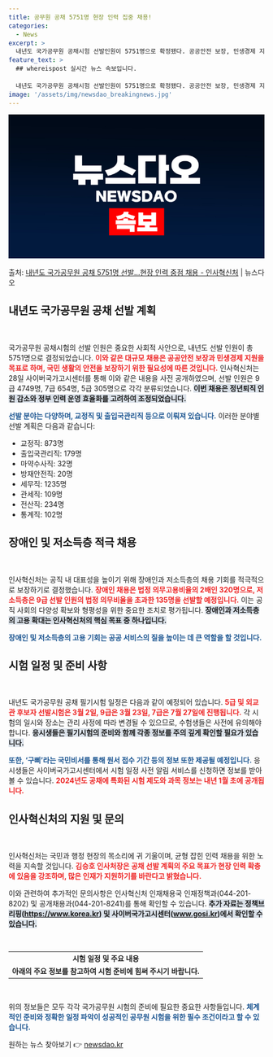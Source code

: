 ```yaml
---
title: 공무원 공채 5751명 현장 인력 집중 채용!
categories:
  - News
excerpt: >
  내년도 국가공무원 공채시험 선발인원이 5751명으로 확정됐다. 공공안전 보장, 민생경제 지원 등 국민 생활과…
feature_text: >
  ## whereispost 실시간 뉴스 속보입니다.

  내년도 국가공무원 공채시험 선발인원이 5751명으로 확정됐다. 공공안전 보장, 민생경제 지원 등 국민 생활과…
image: '/assets/img/newsdao_breakingnews.jpg'
---
```


![뉴스다오 속보](/assets/img/newsdao_breakingnews.jpg)

<p>출처: <a href="https://newsdao.kr/2889" rel="dofollow">내년도 국가공무원 공채 5751명 선발…현장 인력 중점 채용 - 인사혁신처</a> | 뉴스다오</p>

<h2 data-ke-size="size26">내년도 국가공무원 공채 선발 계획</h2>

<p data-ke-size="size16">&nbsp;</p>

국가공무원 공채시험의 선발 인원은 중요한 사회적 사안으로, 내년도 선발 인원이 총 5751명으로 결정되었습니다. <b><span style="color: #ee2323;">이와 같은 대규모 채용은 공공안전 보장과 민생경제 지원을 목표로 하며, 국민 생활의 안전을 보장하기 위한 필요성에 따른 것입니다.</span></b> 인사혁신처는 28일 사이버국가고시센터를 통해 이와 같은 내용을 사전 공개하였으며, 선발 인원은 9급 4749명, 7급 654명, 5급 305명으로 각각 분류되었습니다. <b><span style="background-color: #21538527;">이번 채용은 정년퇴직 인원 감소와 정부 인력 운영 효율화를 고려하여 조정되었습니다.</span></b> 

<b><span style="color: #1a5490;">선발 분야는 다양하며, 교정직 및 출입국관리직 등으로 이뤄져 있습니다.</span></b> 이러한 분야별 선발 계획은 다음과 같습니다: 
<ul>
    <li>교정직: 873명</li>
    <li>출입국관리직: 179명</li>
    <li>마약수사직: 32명</li>
    <li>방재안전직: 20명</li>
    <li>세무직: 1235명</li>
    <li>관세직: 109명</li>
    <li>전산직: 234명</li>
    <li>통계직: 102명</li>
</ul>

<h2 data-ke-size="size26">장애인 및 저소득층 적극 채용</h2>

<p data-ke-size="size16">&nbsp;</p>

인사혁신처는 공직 내 대표성을 높이기 위해 장애인과 저소득층의 채용 기회를 적극적으로 보장하기로 결정했습니다. <b><span style="color: #ee2323;">장애인 채용은 법정 의무고용비율의 2배인 320명으로, 저소득층은 9급 선발 인원의 법정 의무비율을 초과한 135명을 선발할 예정입니다.</span></b> 이는 공직 사회의 다양성 확보와 형평성을 위한 중요한 조치로 평가됩니다. <b><span style="background-color: #21538527;">장애인과 저소득층의 고용 확대는 인사혁신처의 핵심 목표 중 하나입니다.</span></b> 

<b><span style="color: #1a5490;">장애인 및 저소득층의 고용 기회는 공공 서비스의 질을 높이는 데 큰 역할을 할 것입니다.</span></b>

<h2 data-ke-size="size26">시험 일정 및 준비 사항</h2>

<p data-ke-size="size16">&nbsp;</p>

내년도 국가공무원 공채 필기시험 일정은 다음과 같이 예정되어 있습니다. <b><span style="color: #ee2323;">5급 및 외교관 후보자 선발시험은 3월 2일, 9급은 3월 23일, 7급은 7월 27일에 진행됩니다.</span></b> 각 시험의 일시와 장소는 관리 사정에 따라 변경될 수 있으므로, 수험생들은 사전에 유의해야 합니다. <b><span style="background-color: #21538527;">응시생들은 필기시험의 준비와 함께 각종 정보를 주의 깊게 확인할 필요가 있습니다.</span></b> 

<b><span style="color: #1a5490;">또한, ‘구삐’라는 국민비서를 통해 원서 접수 기간 등의 정보 또한 제공될 예정입니다.</span></b> 응시생들은 사이버국가고시센터에서 시험 일정 사전 알림 서비스를 신청하면 정보를 받아볼 수 있습니다. <b><span style="color: #ee2323;">2024년도 공채에 특화된 시험 제도와 과목 정보는 내년 1월 초에 공개됩니다.</span></b>

<h2 data-ke-size="size26">인사혁신처의 지원 및 문의</h2>

<p data-ke-size="size16">&nbsp;</p>

인사혁신처는 국민과 행정 현장의 목소리에 귀 기울이며, 균형 잡힌 인력 채용을 위한 노력을 지속할 것입니다. <b><span style="color: #ee2323;">김승호 인사처장은 공채 선발 계획의 주요 목표가 현장 인력 확충에 있음을 강조하며, 많은 인재가 지원하기를 바란다고 밝혔습니다.</span></b> 

이와 관련하여 추가적인 문의사항은 인사혁신처 인재채용국 인재정책과(044-201-8202) 및 공개채용과(044-201-8241)를 통해 확인할 수 있습니다. <b><span style="background-color: #21538527;">추가 자료는 정책브리핑(https://www.korea.kr) 및 사이버국가고시센터(www.gosi.kr)에서 확인할 수 있습니다.</span></b>

<p data-ke-size="size16">&nbsp;</p>

<table style="width: 100%; border-collapse: collapse;">
  <tr>
    <td style="text-align: center; height: 17px;"><b>시험 일정 및 주요 내용</b></td>
  </tr>
  <tr>
    <td style="text-align: center; height: 17px;"><b>아래의 주요 정보를 참고하여 시험 준비에 힘써 주시기 바랍니다.</b></td>
  </tr>
</table>

<p data-ke-size="size16">&nbsp;</p>

위의 정보들은 모두 각각 국가공무원 시험의 준비에 필요한 중요한 사항들입니다. <b><span style="color: #1a5490;">체계적인 준비와 정확한 일정 파악이 성공적인 공무원 시험을 위한 필수 조건이라고 할 수 있습니다.</span></b> 

원하는 뉴스 찾아보기 👉 <a href="https://newsdao.kr" rel="dofollow">newsdao.kr</a>


